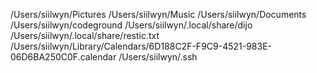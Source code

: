 /Users/siilwyn/Pictures
/Users/siilwyn/Music
/Users/siilwyn/Documents
/Users/siilwyn/codeground
/Users/siilwyn/.local/share/dijo
/Users/siilwyn/.local/share/restic.txt
/Users/siilwyn/Library/Calendars/6D188C2F-F9C9-4521-983E-06D6BA250C0F.calendar
/Users/siilwyn/.ssh
